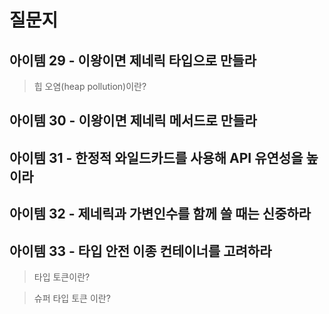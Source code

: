 # 질문지

## 아이템 29 - 이왕이면 제네릭 타입으로 만들라

> 힙 오염(heap pollution)이란?

## 아이템 30 - 이왕이면 제네릭 메서드로 만들라

## 아이템 31 - 한정적 와일드카드를 사용해 API 유연성을 높이라

## 아이템 32 - 제네릭과 가변인수를 함께 쓸 때는 신중하라

## 아이템 33 - 타입 안전 이종 컨테이너를 고려하라

> 타입 토큰이란?

> 슈퍼 타입 토큰 이란?
